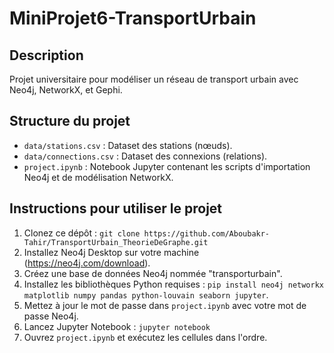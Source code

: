# MiniProjet6-TransportUrbain

## Description

Projet universitaire pour modéliser un réseau de transport urbain avec Neo4j, NetworkX, et Gephi.

## Structure du projet

- `data/stations.csv` : Dataset des stations (nœuds).
- `data/connections.csv` : Dataset des connexions (relations).
- `project.ipynb` : Notebook Jupyter contenant les scripts d'importation Neo4j et de modélisation NetworkX.

## Instructions pour utiliser le projet

1. Clonez ce dépôt : `git clone https://github.com/Aboubakr-Tahir/TransportUrbain_TheorieDeGraphe.git`
2. Installez Neo4j Desktop sur votre machine (https://neo4j.com/download).
3. Créez une base de données Neo4j nommée "transporturbain".
4. Installez les bibliothèques Python requises : `pip install neo4j networkx matplotlib numpy pandas python-louvain seaborn jupyter`.
5. Mettez à jour le mot de passe dans `project.ipynb` avec votre mot de passe Neo4j.
6. Lancez Jupyter Notebook : `jupyter notebook`
7. Ouvrez `project.ipynb` et exécutez les cellules dans l'ordre.
